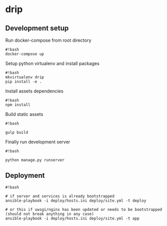 # drip

## Development setup

Run docker-compose from root directory
```
#!bash
docker-compose up
```

Setup python virtualenv and install packages
```
#!bash
mkvirtualenv drip
pip install -e .
```

Install assets dependencies

```
#!bash
npm install
```

Build static assets

```
#!bash

gulp build
```

Finally run development server

```
#!bash

python manage.py runserver
```

## Deployment

```
#!bash

# if server and services is already bootstrapped
ansible-playbook -i deploy/hosts.ini deploy/site.yml -t deploy

# or this if uwsgi/nginx has been updated or needs to be bootstrapped (should not break anything in any case)
ansible-playbook -i deploy/hosts.ini deploy/site.yml -t app
```